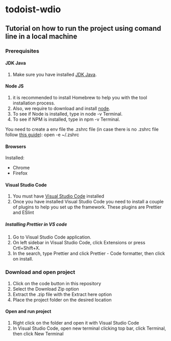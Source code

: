 # todoist-wdio

## Tutorial on how to run the project using comand line in a local machine
### Prerequisites
#### JDK Java

1. Make sure you have installed [JDK Java](https://www.oracle.com/java/technologies/downloads/).

#### Node JS

1. it is recommended to install Homebrew to help you with the tool installation process.
2. Also, we require to download and install [node](https://nodejs.org/en/download/).
3. To see if Node is installed, type in node -v Terminal.
4. To see if NPM is installed, type in npm -v Terminal.

You need to create a env file the .zshrc file (in case there is no .zshrc file follow [this guide](https://superuser.com/questions/886132/where-is-the-zshrc-file-on-mac)):
open -e ~/.zshrc

#### Browsers

Installed:
* Chrome
* Firefox

#### Visual Studio Code
1. You must have [Visual Studio Code](https://code.visualstudio.com/) installed
2. Once you have installed Visual Studio Code you need to install a couple of plugins to help you set up the framework.
These plugins are Prettier and ESlint

##### Installing Prettier in VS code
1. Go to Visual Studio Code application.
2. On left sidebar in Visual Studio Code, click Extensions or press Crtl+Shift+X.
3. In the search, type Prettier and click Prettier - Code formatter, then click on install.

### Download and open project

1. Click on the code button in this repository
2. Select the Download Zip option
3. Extract the .zip file with the Extract here option
4. Place the project folder on the desired location

#### Open and run project

1. Right click on the folder and open it with Visual Studio Code
2. In Visual Studio Code, open new terminal clicking top bar, click Terminal, then click New Terminal
